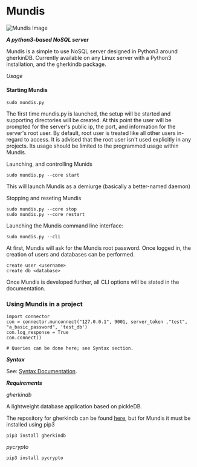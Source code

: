 # Mundis

![Mundis Image](https://joshbosley.com/app/Mundis-Black-Transparent.png)

***A python3-based NoSQL server***

Mundis is a simple to use NoSQL server designed in Python3 around gherkinDB.
Currently available on any Linux server with a Python3 installation, and the gherkindb package. 

*Usage*

#### Starting Mundis

	sudo mundis.py

The first time mundis.py is launched, the setup will be started and supporting directories will be created. At this point the user will be prompted for the server's public ip, the port, and information for the server's root user.
By default, root user is treated like all other users in-regard to access.
It is advised that the root user isn't used explicitly in any projects. Its usage
should be limited to the programmed usage within Mundis.

Launching, and controlling Munids

	sudo mundis.py --core start

This will launch Mundis as a demiurge (basically a better-named daemon)

Stopping and reseting Mundis

	sudo mundis.py --core stop
    sudo mundis.py --core restart
Launching the Mundis command line interface:

	sudo mundis.py --cli

At first, Mundis will ask for the Mundis root password. Once logged in,
the creation of users and databases can be performed.

	create user <username>
    create db <database>

Once Mundis is developed further, all CLI options will be stated in the 
documentation.

### Using Mundis in a project

```python3
import connector
con = connector.munconnect("127.0.0.1", 9001, server_token ,"test", "a_basic_password", 'test_db')
con.log_response = True
con.connect()

# Queries can be done here; see Syntax section.
```

***Syntax***

See: [Syntax Documentation](https://github.com/joshbosley/Mundis/blob/master/syntax.md). 


***Requirements***


*gherkindb*

A lightweight database application based on pickleDB.

The repository for gherkindb can be found [here](https://github.com/joshbosley/gherkindb), but for Mundis it must be
installed using pip3
	
    pip3 install gherkindb

*pycrypto*

    pip3 install pycrypto



